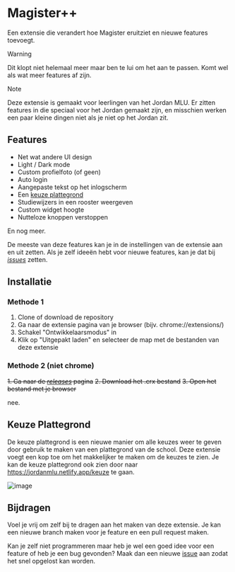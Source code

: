 # Magister++
Een extensie die verandert hoe Magister eruitziet en nieuwe features toevoegt.

> [!WARNING]
> Dit klopt niet helemaal meer maar ben te lui om het aan te passen. Komt wel als wat meer features af zijn.

> [!NOTE]
> Deze extensie is gemaakt voor leerlingen van het Jordan MLU. Er zitten features in die speciaal voor het Jordan gemaakt zijn, en misschien werken een paar kleine dingen niet als je niet op het Jordan zit.


## Features

- Net wat andere UI design
- Light / Dark mode
- Custom profielfoto (of geen)
- Auto login
- Aangepaste tekst op het inlogscherm
- Een [keuze plattegrond](#keuze-plattegrond)
- Studiewijzers in een rooster weergeven
- Custom widget hoogte
- Nutteloze knoppen verstoppen

En nog meer.

De meeste van deze features kan je in de instellingen van de extensie aan en uit zetten. 
Als je zelf ideeën hebt voor nieuwe features, kan je dat bij _[issues](https://github.com/TTekar/magisterExtension/issues)_ zetten.

## Installatie

### Methode 1

1. Clone of download de repository
2. Ga naar de extensie pagina van je browser (bijv. chrome://extensions/)
3. Schakel "Ontwikkelaarsmodus" in
4. Klik op "Uitgepakt laden" en selecteer de map met de bestanden van deze extensie

### Methode 2 (niet chrome)

~~1. Ga naar de _[releases](https://github.com/TTekar/magisterExtension/releases)_ pagina~~
~~2. Download het .crx bestand~~
~~3. Open het bestand met je browser~~

nee.

## Keuze Plattegrond

De keuze plattegrond is een nieuwe manier om alle keuzes weer te geven door gebruik te maken van een plattegrond van de school. Deze extensie voegt een kop toe om het makkelijker te maken om de keuzes te zien. Je kan de keuze plattegrond ook zien door naar https://jordanmlu.netlify.app/keuze te gaan.

![image](https://github.com/user-attachments/assets/a6ed7fda-b687-48f2-bcd7-a6a1c7909dac)

## Bijdragen

Voel je vrij om zelf bij te dragen aan het maken van deze extensie. Je kan een nieuwe branch maken voor je feature en een pull request maken. 

Kan je zelf niet programmeren maar heb je wel een goed idee voor een feature of heb je een bug gevonden? Maak dan een nieuwe [issue](https://github.com/TTekar/magisterExtension/issues) aan zodat het snel opgelost kan worden.


